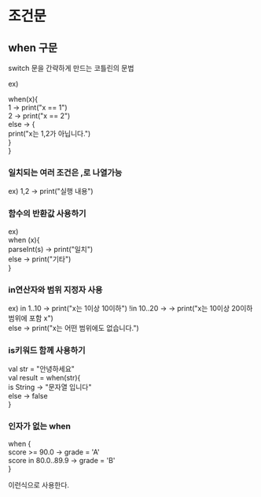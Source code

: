 # 조건문 

## when 구문  

switch 문을 간략하게 만드는 코틀린의 문법  

ex)  

when(x){  
 1 -> print("x == 1")  
 2 -> print("x == 2")  
 else -> {  
    print("x는 1,2가 아닙니다.")  
 }  
}  

### 일치되는 여러 조건은 ,로 나열가능  

ex) 1,2 -> print("실행 내용")  

### 함수의 반환값 사용하기

ex)  
when (x){  
  parseInt(s) -> print("일치")  
  else -> print("기타")  
}  

### in연산자와 범위 지정자 사용

ex) in 1..10 -> print("x는 1이상 10이하")
    !in 10..20 -> -> print("x는 10이상 20이하 범위에 포함 x")  
    else -> print("x는 어떤 범위에도 없습니다.")  
    
### is키워드 함께 사용하기  

val str = "안녕하세요"  
val result = when(str){  
    is String -> "문자열 입니다"    
    else -> false  
}  

### 인자가 없는 when  
  
when {  
    score >= 90.0 -> grade = 'A'  
    score in 80.0..89.9 -> grade = 'B'  
}  

이런식으로 사용한다.  
 





